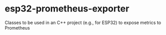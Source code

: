# esp32-prometheus-exporter
Classes to be used in an C++ project (e.g., for ESP32) to expose metrics to Prometheus
